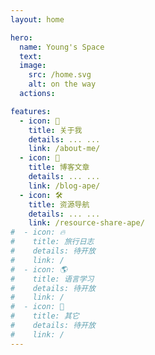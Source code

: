```yaml
---
layout: home

hero:
  name: Young's Space
  text: 
  image:
    src: /home.svg
    alt: on the way
  actions:

features:
  - icon: 😤
    title: 关于我
    details: ... ...
    link: /about-me/
  - icon: 👋
    title: 博客文章
    details: ... ...
    link: /blog-ape/
  - icon: 🛠️
    title: 资源导航
    details: ... ...
    link: /resource-share-ape/
#  - icon: 🔥
#    title: 旅行日志
#    details: 待开放
#    link: /
#  - icon: 🌎
#    title: 语言学习
#    details: 待开放
#    link: /
#  - icon: 🧊
#    title: 其它
#    details: 待开放
#    link: /
---
```


<style>
  :root {
    --vp-home-hero-name-color: transparent;
    --vp-home-hero-name-background: -webkit-linear-gradient(120deg, #bd34fe, #41d1ff);
  }
</style>
